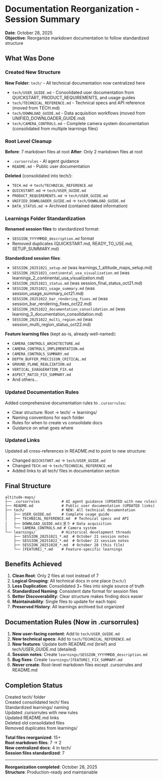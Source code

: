 # Documentation Reorganization - Session Summary

**Date**: October 28, 2025  
**Objective**: Reorganize markdown documentation to follow standardized structure

## What Was Done

### Created New Structure

**New Folder**: `tech/` - All technical documentation now centralized here
- `tech/USER_GUIDE.md` - Consolidated user documentation from QUICKSTART, PRODUCT_REQUIREMENTS, and usage guides
- `tech/TECHNICAL_REFERENCE.md` - Technical specs and API reference (moved from TECH.md)
- `tech/DOWNLOAD_GUIDE.md` - Data acquisition workflows (moved from UNIFIED_DOWNLOADER_GUIDE.md)
- `tech/CAMERA_CONTROLS.md` - Complete camera system documentation (consolidated from multiple learnings files)

### Root Level Cleanup

**Before**: 7 markdown files at root
**After**: Only 2 markdown files at root
- `.cursorrules` - AI agent guidance
- `README.md` - Public user documentation

**Deleted** (consolidated into tech/):
-  `TECH.md` → `tech/TECHNICAL_REFERENCE.md`
-  `QUICKSTART.md` → `tech/USER_GUIDE.md`
-  `PRODUCT_REQUIREMENTS.md` → `tech/USER_GUIDE.md`
-  `UNIFIED_DOWNLOADER_GUIDE.md` → `tech/DOWNLOAD_GUIDE.md`
-  `DATA_STATUS.md` → Archived (contained dated information)

### Learnings Folder Standardization

**Renamed session files** to standardized format:
- `SESSION_YYYYMMDD_description.md` format
- Removed duplicates (QUICKSTART.md, READY_TO_USE.md, SETUP_SUMMARY.md)

**Standardized session files**:
- `SESSION_20251021_setup.md` (was learnings_1_altitude_maps_setup.md)
- `SESSION_20251021_continental_usa_visualization.md` (was learnings_2_continental_usa_visualization.md)
- `SESSION_20251021_status.md` (was session_final_status_oct21.md)
- `SESSION_20251021_usage_summary.md` (was session_usage_summary_oct21.md)
- `SESSION_20251022_bar_rendering_fixes.md` (was session_bar_rendering_fixes_oct22.md)
- `SESSION_20251022_documentation_consolidation.md` (was learning_3_documentation_consolidation.md)
- `SESSION_20251022_multi_region.md` (was session_multi_region_status_oct22.md)

**Feature learning files** (kept as-is, already well-named):
- `CAMERA_CONTROLS_ARCHITECTURE.md`
- `CAMERA_CONTROLS_IMPLEMENTATION.md`
- `CAMERA_CONTROLS_SUMMARY.md`
- `DEPTH_BUFFER_PRECISION_CRITICAL.md`
- `GROUND_PLANE_REALIZATION.md`
- `VERTICAL_EXAGGERATION_FIX.md`
- `ASPECT_RATIO_FIX_SUMMARY.md`
- And others...

### Updated Documentation Rules

Added comprehensive documentation rules to `.cursorrules`:
- Clear structure: Root → tech/ → learnings/
- Naming conventions for each folder
- Rules for when to create vs consolidate docs
- Guidance on what goes where

### Updated Links

Updated all cross-references in README.md to point to new structure:
- Changed `QUICKSTART.md` → `tech/USER_GUIDE.md`
- Changed `TECH.md` → `tech/TECHNICAL_REFERENCE.md`
- Added links to all tech/ files in documentation section

## Final Structure

```
altitude-maps/
├── .cursorrules          # AI agent guidance (UPDATED with new rules)
├── README.md             # Public user documentation (UPDATED links)
├── tech/                 # NEW: All technical documentation
│   ├── USER_GUIDE.md     # Complete usage guide
│   ├── TECHNICAL_REFERENCE.md  # Technical specs and API
│   ├── DOWNLOAD_GUIDE.mdと言う # Data acquisition
│   └── CAMERA_CONTROLS.md # Camera system
└── learnings/            # Historical development threads
    ├── SESSION_20251021_*.md  # October 21 session notes
    ├── SESSION_20251022_*.md  # October 22 session notes
    ├── SESSION_20251028_*.md  # October 28 (this file)
    └── [FEATURE]_*.md    # Feature-specific learnings
```

## Benefits Achieved

1. **Clean Root**: Only 2 files at root instead of 7
2. **Logical Grouping**: All technical docs in one place (`tech/`)
3. **Less Duplication**: Consolidated 3+ files into single source of truth
4. **Standardized Naming**: Consistent date format for session files
5. **Better Discoverability**: Clear structure makes finding docs easier
6. **Maintainability**: Single files to update for each topic
7. **Preserved History**: All learnings archived but organized

## Documentation Rules (Now in .cursorrules)

1. **New user-facing content**: Add to `tech/USER_GUIDE.md`
2. **New technical specs**: Add to `tech/TECHNICAL_REFERENCE.md`
3. **New features**: Update both README.md (brief) and tech/USER_GUIDE.md (detailed)
4. **Session notes**: Create `learnings/SESSION_YYYYMMDD_description.md`
5. **Bug fixes**: Create `learnings/[FEATURE]_FIX_SUMMARY.md`
6. **Never create**: Root-level markdown files except .cursorrules and README.md

## Completion Status

 Created tech/ folder  
 Created consolidated tech/ files  
 Standardized learnings/ naming  
 Updated .cursorrules with new rules  
 Updated README.md links  
 Deleted old consolidated files  
 Removed duplicates from learnings/  

**Total files reorganized**: 15+  
**Root markdown files**: 7 → 2  
**New centralized docs**: 4 in tech/  
**Session files standardized**: 7  

---

**Reorganization completed**: October 28, 2025  
**Structure**: Production-ready and maintainable

